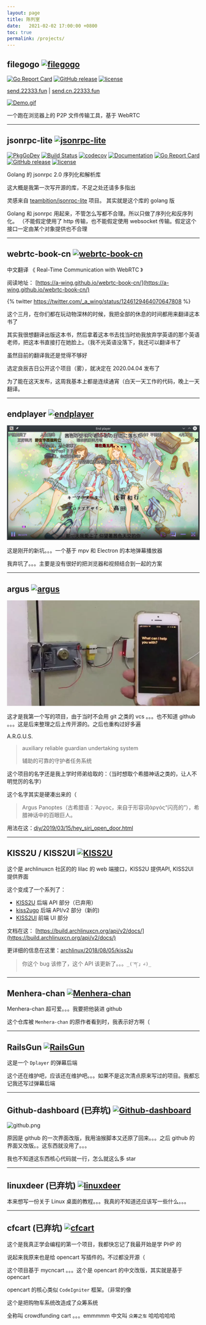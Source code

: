 ```yaml
---
layout: page
title: 陈列室
date:   2021-02-02 17:00:00 +0800
toc: true
permalink: /projects/
---
```


## filegogo [![filegogo](https://img.shields.io/github/stars/a-wing/filegogo.svg?style=social&label=Star)](https://github.com/a-wing/filegogo/)

[![Go Report Card](https://goreportcard.com/badge/github.com/a-wing/filegogo)](https://goreportcard.com/report/github.com/a-wing/filegogo)
[![GitHub release](https://img.shields.io/github/tag/a-wing/filegogo.svg?label=release)](https://github.com/a-wing/filegogo/releases)
[![license](https://img.shields.io/github/license/a-wing/filegogo.svg?maxAge=2592000)](https://github.com/a-wing/filegogo/blob/master/LICENSE)

[send.22333.fun](https://send.22333.fun) | [send.cn.22333.fun](https://send.cn.22333.fun)

[![Demo.gif](https://i.postimg.cc/wTyzyHMc/Peek-2020-10-24-11-29.gif)](https://github.com/a-wing/filegogo/)

一个跑在浏览器上的 P2P 文件传输工具，基于 WebRTC

* * *

## jsonrpc-lite [![jsonrpc-lite](https://img.shields.io/github/stars/SB-IM/jsonrpc-lite.svg?style=social&label=Star)](https://github.com/SB-IM/jsonrpc-lite/)

[![PkgGoDev](https://pkg.go.dev/badge/github.com/SB-IM/jsonrpc-lite)](https://pkg.go.dev/github.com/SB-IM/jsonrpc-lite)
[![Build Status](https://travis-ci.org/SB-IM/jsonrpc-lite.svg?branch=master)](https://travis-ci.org/SB-IM/jsonrpc-lite)
[![codecov](https://codecov.io/gh/SB-IM/jsonrpc-lite/branch/master/graph/badge.svg)](https://codecov.io/gh/SB-IM/jsonrpc-lite)
[![Documentation](https://godoc.org/github.com/SB-IM/jsonrpc-lite?status.svg)](http://godoc.org/github.com/SB-IM/jsonrpc-lite)
[![Go Report Card](https://goreportcard.com/badge/github.com/SB-IM/jsonrpc-lite)](https://goreportcard.com/report/github.com/SB-IM/jsonrpc-lite)
[![GitHub release](https://img.shields.io/github/tag/SB-IM/jsonrpc-lite.svg?label=release)](https://github.com/SB-IM/jsonrpc-lite/releases)
[![license](https://img.shields.io/github/license/SB-IM/jsonrpc-lite.svg?maxAge=2592000)](https://github.com/SB-IM/jsonrpc-lite/blob/master/LICENSE)

Golang 的 jsonrpc 2.0 序列化和解析库

这大概是我第一次写开源的库，不足之处还请多多指出

灵感来自 [teambition/jsonrpc-lite](https://github.com/teambition/jsonrpc-lite) 项目。
其实就是这个库的 golang 版

Golang 和 jsonrpc 用起来，不管怎么写都不合理。所以只做了序列化和反序列化。
（不能假定使用了 http 传输，也不能假定使用 websocket 传输。假定这个接口一定由某个对象提供也不合理

* * *

## webrtc-book-cn [![webrtc-book-cn](https://img.shields.io/github/stars/a-wing/webrtc-book-cn.svg?style=social&label=Star)](https://github.com/a-wing/webrtc-book-cn/)

中文翻译 《 Real-Time Communication with WebRTC 》

阅读地址： [https://a-wing.github.io/webrtc-book-cn/](https://a-wing.github.io/webrtc-book-cn/)

{% twitter https://twitter.com/_a_wing/status/1246129464070647808 %}

这个三月，在你们都在玩动物深林的时候，我把全部的休息的时间都用来翻译这本书了

其实我很想翻译出版这本书，然后拿着这本书去找当时劝我放弃学英语的那个英语老师，把这本书直接打在她脸上。（我不光英语没落下，我还可以翻译书了

虽然目前的翻译我还是觉得不够好

选定良辰吉日公开这个项目（雾），就决定在 2020.04.04 发布了

为了能在这天发布，这周我基本上都是连续通宵（白天一天工作的代码，晚上一天翻译。

* * *

## endplayer [![endplayer](https://img.shields.io/github/stars/a-wing/endplayer.svg?style=social&label=Star)](https://github.com/a-wing/endplayer/)

![screenshot/endplayer](https://raw.githubusercontent.com/a-wing/endplayer/gh-pages/screenshot/endplayer.png)

这是刚开的新坑。。。一个基于 mpv 和 Electron 的本地弹幕播放器

我弃坑了。。。主要是没有很好的把浏览器和视频结合到一起的方案

* * *

## argus [![argus](https://img.shields.io/github/stars/JRT-FOREVER/argus.svg?style=social&label=Star)](https://github.com/JRT-FOREVER/argus/)

![argus_active](/assets/img/hey_siri_open_door/argus.webp)

这才是我第一个写的项目，由于当时不会用 git 之类的 vcs 。。。也不知道 github 。。。这是后来整理之后上传开源的。之后也重构过好多遍

A.R.G.U.S.

> auxiliary reliable guardian undertaking system
>
> 辅助的可靠的守护者任务系统

这个项目的名字还是我上学时师弟给取的：（当时想取个希腊神话之类的，让人不明觉厉的名字）

这个名字其实是硬凑出来的（

> Argus Panoptes（古希腊语：Ἄργος，来自于形容词ἀργός“闪亮的”），希腊神话中的百眼巨人。

用法在这：[diy/2019/03/15/hey_siri_open_door.html](/diy/2019/03/15/hey_siri_open_door.html)

* * *

## KISS2U / KISS2UI [![KISS2U](https://img.shields.io/github/stars/a-wing/KISS2U.svg?style=social&label=Star)](https://github.com/a-wing/KISS2U/)

这个是 archlinuxcn 社区的的 lilac 的 web 端接口，KISS2U 提供API, KISS2UI 提供界面

这个变成了一个系列了：

- [KISS2U](https://github.com/a-wing/KISS2U) 后端 API 部分（已弃用）
- [kiss2ugo](https://github.com/a-wing/kiss2ugo) 后端 API/v2 部分（新的)
- [KISS2UI](https://github.com/a-wing/KISS2UI) 前端 UI 部分

文档在这： [https://build.archlinuxcn.org/api/v2/docs/](https://build.archlinuxcn.org/api/v2/docs/)

更详细的信息在这里：[archlinux/2018/08/05/kiss2u](/archlinux/2018/08/05/kiss2u.html)
> 你这个 bug 该修了，这个 API 该更新了。。。`_(ˊཀˋ」∠)_`

* * *

## Menhera-chan [![Menhera-chan](https://img.shields.io/github/stars/a-wing/Menhera-chan.svg?style=social&label=Star)](https://github.com/a-wing/Menhera-chan/)

Menhera-chan 超可爱。。。我要把他装进 github

这个仓库被 `Menhera-chan` 的原作者看到时，我表示好方啊（

* * *

## RailsGun [![RailsGun](https://img.shields.io/github/stars/MoePlayer/RailsGun.svg?style=social&label=Star)](https://github.com/MoePlayer/RailsGun/)

这是一个 `Dplayer` 的弹幕后端

这个还在维护吧，应该还在维护吧。。。如果不是这次清点原来写过的项目。我都忘记我还写过弹幕后端

* * *

## Github-dashboard (已弃坑) [![Github-dashboard](https://img.shields.io/github/stars/a-wing/Github-dashboard.svg?style=social&label=Star)](https://github.com/a-wing/Github-dashboard/)

![github.png](https://raw.githubusercontent.com/a-wing/Github-dashboard/master/github.png)

原因是 github 的一次界面改版，我用油猴脚本又还原了回来。。。之后 github 的界面又改版。。这东西就没用了。。。

我也不知道这东西核心代码就一行，怎么就这么多 star

* * *

## linuxdeer (已弃坑) [![linuxdeer](https://img.shields.io/github/stars/a-wing/linuxdeer.svg?style=social&label=Star)](https://github.com/a-wing/linuxdeer/)

本来想写一份关于 Linux 桌面的教程。。。我真的不知道还应该写一些什么。。。

* * *

## cfcart (已弃坑) [![cfcart](https://img.shields.io/github/stars/a-wing/cfcart.svg?style=social&label=Star)](https://github.com/a-wing/cfcart/)

这个是我真正学会编程的第一个项目，我都快忘记了我最开始是学 PHP 的

说起来我原来也是给 opencart 写插件的。不过都没开源（

这个项目基于 mycncart 。。。这个是 opencart 的中文改版，其实就是基于 opencart

opencart 的核心类似 `CodeIgniter` 框架。（非常的像

这个是把购物车系统改造成了众筹系统

全称叫 crowdfunding cart 。。。emmmmm 中文叫 `众筹之车` 哈哈哈哈哈

